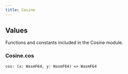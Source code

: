 ```yaml
---
title: Cosine
---
```


## Values

Functions and constants included in the Cosine module.

### Cosine.**cos**

```grain
cos: (x: WasmF64, y: WasmF64) => WasmF64
```

